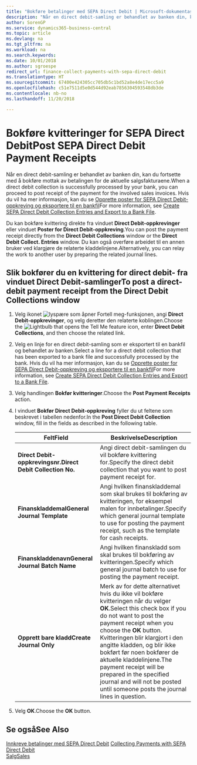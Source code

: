```yaml
---
title: "Bokføre betalinger med SEPA Direct Debit | Microsoft-dokumentasjon"
description: "Når en direct debit-samling er behandlet av banken din, kan du fortsette med å bokføre mottak av betalingen for de aktuelle salgsfakturaene."
author: SorenGP
ms.service: dynamics365-business-central
ms.topic: article
ms.devlang: na
ms.tgt_pltfrm: na
ms.workload: na
ms.search.keywords: 
ms.date: 10/01/2018
ms.author: sgroespe
redirect_url: finance-collect-payments-with-sepa-direct-debit
ms.translationtype: HT
ms.sourcegitcommit: 67400e424305cc705db5c1bd52a8e4de17ecc5a9
ms.openlocfilehash: c51e7511d5e0d544d92eab7856304593548db3de
ms.contentlocale: nb-no
ms.lasthandoff: 11/20/2018

---
```

# <a name="post-sepa-direct-debit-payment-receipts"></a><span data-ttu-id="cc91f-103">Bokføre kvitteringer for SEPA Direct Debit</span><span class="sxs-lookup"><span data-stu-id="cc91f-103">Post SEPA Direct Debit Payment Receipts</span></span>
<span data-ttu-id="cc91f-104">Når en direct debit-samling er behandlet av banken din, kan du fortsette med å bokføre mottak av betalingen for de aktuelle salgsfakturaene.</span><span class="sxs-lookup"><span data-stu-id="cc91f-104">When a direct debit collection is successfully processed by your bank, you can proceed to post receipt of the payment for the involved sales invoices.</span></span> <span data-ttu-id="cc91f-105">Hvis du vil ha mer informasjon, kan du se [Opprette poster for SEPA Direct Debit-oppkreving og eksportere til en bankfil](finance-how-create-sepa-direct-debit-collection-entries-export-bank-file.md)</span><span class="sxs-lookup"><span data-stu-id="cc91f-105">For more information, see [Create SEPA Direct Debit Collection Entries and Export to a Bank File](finance-how-create-sepa-direct-debit-collection-entries-export-bank-file.md).</span></span>  

<span data-ttu-id="cc91f-106">Du kan bokføre kvittering direkte fra vinduet **Direct Debit\-oppkrevinger** eller vinduet **Poster for Direct Debit-oppkreving**.</span><span class="sxs-lookup"><span data-stu-id="cc91f-106">You can post the payment receipt directly from the **Direct Debit Collections** window or the **Direct Debit Collect. Entries** window.</span></span> <span data-ttu-id="cc91f-107">Du kan også overføre arbeidet til en annen bruker ved klargjøre de relaterte kladdelinjene.</span><span class="sxs-lookup"><span data-stu-id="cc91f-107">Alternatively, you can relay the work to another user by preparing the related journal lines.</span></span>  

## <a name="to-post-a-direct-debit-payment-receipt-from-the-direct-debit-collections-window"></a><span data-ttu-id="cc91f-108">Slik bokfører du en kvittering for direct debit- fra vinduet Direct Debit-samlinger</span><span class="sxs-lookup"><span data-stu-id="cc91f-108">To post a direct-debit payment receipt from the Direct Debit Collections window</span></span>  
1. <span data-ttu-id="cc91f-109">Velg ikonet ![lyspære som åpner Fortell meg-funksjonen](media/ui-search/search_small.png "Fortell hva du vil gjøre"), angi **Direct Debit-oppkrevinger**, og velg deretter den relaterte koblingen.</span><span class="sxs-lookup"><span data-stu-id="cc91f-109">Choose the ![Lightbulb that opens the Tell Me feature](media/ui-search/search_small.png "Tell me what you want to do") icon, enter **Direct Debit Collections**, and then choose the related link.</span></span>  
2. <span data-ttu-id="cc91f-110">Velg en linje for en direct debit-samling som er eksportert til en bankfil og behandlet av banken.</span><span class="sxs-lookup"><span data-stu-id="cc91f-110">Select a line for a direct debit collection that has been exported to a bank file and successfully processed by the bank.</span></span> <span data-ttu-id="cc91f-111">Hvis du vil ha mer informasjon, kan du se [Opprette poster for SEPA Direct Debit-oppkreving og eksportere til en bankfil](finance-how-create-sepa-direct-debit-collection-entries-export-bank-file.md)</span><span class="sxs-lookup"><span data-stu-id="cc91f-111">For more information, see [Create SEPA Direct Debit Collection Entries and Export to a Bank File](finance-how-create-sepa-direct-debit-collection-entries-export-bank-file.md).</span></span>  
3. <span data-ttu-id="cc91f-112">Velg handlingen **Bokfør kvitteringer**.</span><span class="sxs-lookup"><span data-stu-id="cc91f-112">Choose the **Post Payment Receipts** action.</span></span>  
4. <span data-ttu-id="cc91f-113">I vinduet **Bokfør Direct Debit\-oppkreving** fyller du ut feltene som beskrevet i tabellen nedenfor.</span><span class="sxs-lookup"><span data-stu-id="cc91f-113">In the **Post Direct Debit Collection** window, fill in the fields as described in the following table.</span></span>  

    |<span data-ttu-id="cc91f-114">Felt</span><span class="sxs-lookup"><span data-stu-id="cc91f-114">Field</span></span>|<span data-ttu-id="cc91f-115">Beskrivelse</span><span class="sxs-lookup"><span data-stu-id="cc91f-115">Description</span></span>|  
    |---------------------------------|---------------------------------------|  
    |<span data-ttu-id="cc91f-116">**Direct Debit-oppkrevingsnr.**</span><span class="sxs-lookup"><span data-stu-id="cc91f-116">**Direct Debit Collection No.**</span></span>|<span data-ttu-id="cc91f-117">Angi direct debit-samlingen du vil bokføre kvittering for.</span><span class="sxs-lookup"><span data-stu-id="cc91f-117">Specify the direct debit collection that you want to post payment receipt for.</span></span>|  
    |<span data-ttu-id="cc91f-118">**Finanskladdemal**</span><span class="sxs-lookup"><span data-stu-id="cc91f-118">**General Journal Template**</span></span>|<span data-ttu-id="cc91f-119">Angi hvilken finanskladdemal som skal brukes til bokføring av kvitteringen, for eksempel malen for innbetalinger.</span><span class="sxs-lookup"><span data-stu-id="cc91f-119">Specify which general journal template to use for posting the payment receipt, such as the template for cash receipts.</span></span>|  
    |<span data-ttu-id="cc91f-120">**Finanskladdenavn**</span><span class="sxs-lookup"><span data-stu-id="cc91f-120">**General Journal Batch Name**</span></span>|<span data-ttu-id="cc91f-121">Angi hvilken finanskladd som skal brukes til bokføring av kvitteringen.</span><span class="sxs-lookup"><span data-stu-id="cc91f-121">Specify which general journal batch to use for posting the payment receipt.</span></span>|  
    |<span data-ttu-id="cc91f-122">**Opprett bare kladd**</span><span class="sxs-lookup"><span data-stu-id="cc91f-122">**Create Journal Only**</span></span>|<span data-ttu-id="cc91f-123">Merk av for dette alternativet hvis du ikke vil bokføre kvitteringen når du velger **OK**.</span><span class="sxs-lookup"><span data-stu-id="cc91f-123">Select this check box if you do not want to post the payment receipt when you choose the **OK** button.</span></span> <span data-ttu-id="cc91f-124">Kvitteringen blir klargjort i den angitte kladden, og blir ikke bokført før noen bokfører de aktuelle kladdelinjene.</span><span class="sxs-lookup"><span data-stu-id="cc91f-124">The payment receipt will be prepared in the specified journal and will not be posted until someone posts the journal lines in question.</span></span>|  

5. <span data-ttu-id="cc91f-125">Velg **OK**.</span><span class="sxs-lookup"><span data-stu-id="cc91f-125">Choose the **OK** button.</span></span>  

## <a name="see-also"></a><span data-ttu-id="cc91f-126">Se også</span><span class="sxs-lookup"><span data-stu-id="cc91f-126">See Also</span></span>  
 <span data-ttu-id="cc91f-127">[Innkreve betalinger med SEPA Direct Debit](finance-collect-payments-with-sepa-direct-debit.md) </span><span class="sxs-lookup"><span data-stu-id="cc91f-127">[Collecting Payments with SEPA Direct Debit](finance-collect-payments-with-sepa-direct-debit.md) </span></span>  
 [<span data-ttu-id="cc91f-128">Salg</span><span class="sxs-lookup"><span data-stu-id="cc91f-128">Sales</span></span>](sales-manage-sales.md)

